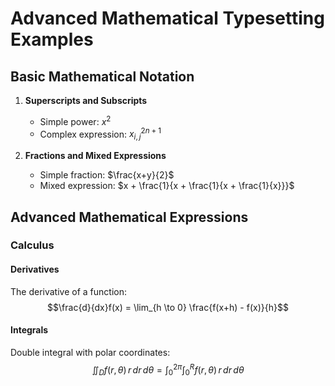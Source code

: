 # Advanced Mathematical Typesetting Examples

## Basic Mathematical Notation

1. **Superscripts and Subscripts**
   - Simple power: $x^2$
   - Complex expression: $x_{i,j}^{2n+1}$

2. **Fractions and Mixed Expressions**
   - Simple fraction: $\frac{x+y}{2}$
   - Mixed expression: $x + \frac{1}{x + \frac{1}{x + \frac{1}{x}}}$

## Advanced Mathematical Expressions

### Calculus

#### Derivatives
The derivative of a function:
$$\frac{d}{dx}f(x) = \lim_{h \to 0} \frac{f(x+h) - f(x)}{h}$$

#### Integrals
Double integral with polar coordinates:
$$\iint_D f(r,\theta) \,r\,dr\,d\theta = \int_0^{2\pi} \int_0^R f(r,\theta) \,r\,dr\,d\theta$$
